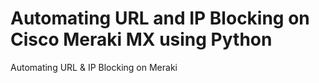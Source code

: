# Automating URL and IP Blocking on Cisco Meraki MX using Python
Automating URL &amp; IP Blocking on Meraki 

